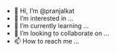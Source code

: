 - 👋 Hi, I’m @pranjalkat
- 👀 I’m interested in ...
- 🌱 I’m currently learning ...
- 💞️ I’m looking to collaborate on ...
- 📫 How to reach me ...

<!---
pranjalkat/pranjalkat is a ✨ special ✨ repository because its `README.md` (this file) appears on your GitHub profile.
You can click the Preview link to take a look at your changes.
--->
